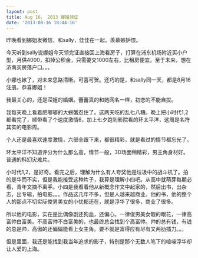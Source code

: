 ```yaml
---
layout: post
title: Aug 16， 2013 娜姐领证
date: '2013-08-16 18:44:16'
---
```



昨晚看到娜姐发微信，和sally，佳佳在一起。羡慕嫉妒恨。

今天听到sally说娜姐今天领完证直接回上海看房子，打算在浦东机场附近买小户型，月供4000，扣掉公积金，只需要交1000左右，比租房便宜。至于未来，想在济南买房落户口。。。

小娜也嫁了，对未来思路清晰。可喜可贺。还巧的是，和sally同一天，都是8月16注册。恭喜娜姐！

我最关心的，还是滢姐的婚姻。蕾蕾真的和她网名一样，初恋的不能自拔。

我每天晚上看着肥嘟嘟的大螃蟹忍住了。这两天吃的乱七八糟。晚上把小时代1,2都看完了，顺带看了个速度激情6，加上七夕跑到影院看的环太平洋，这周是名符其实的电影周。

个人还是最喜欢速度激情，六部全跟下来，都很精彩，就是看过的情节都忘光了。

环太平洋不知道评分为什么那么高，情节一般，3D场面稍精彩，男主角身材好。普通的科幻灾难片。

小时代1,2，是好奇。看完之后，理解为什么有人夸奖他是垃圾中的战斗机了。拍的是华而不实，但是我能接受这种片子，我算是理解小四吧。从高中就萌芽每期必看，青年文摘不离手。小四是我看着他从新概念作文中起家的，然后出书，出杂志，出专辑，拍电影。。。作品这几年不多，但是人越来越商业。他的书，他的整个人的那点不切实际俊男美女的小忧郁还在，就是浮华了很多，商业了很多。

所以他的电影，实在是比偶像剧还狗血，还偏心。一律俊男美女靓的眼花，一律高富帅白富美。不高富帅不白富美的，也最终总会找到个高富帅。帅的总有钱，有钱的总是帅，高傲的还偏偏能看上女主角。要不就是富得应有尽有又两肋插刀。。。

但是里面，我还是能找到我当年追求的影子，特别是那个无数人笔下的喧噪浮华却让人爱的上海。


